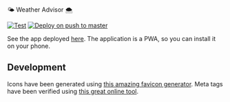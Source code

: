 🌤️ Weather Advisor 🌨

[![Test](https://github.com/petr7555/pv278-weather-advisor/actions/workflows/test.yml/badge.svg)](https://github.com/petr7555/pv278-weather-advisor/actions/workflows/test.yml)
[![Deploy on push to master](https://github.com/petr7555/pv278-weather-advisor/actions/workflows/deploy_master.yml/badge.svg)](https://github.com/petr7555/pv278-weather-advisor/actions/workflows/deploy_master.yml)

See the app deployed [here](http://pv278-weather-advisor.surge.sh/).
The application is a PWA, so you can install it on your phone.

## Development
Icons have been generated using [this amazing favicon generator](https://realfavicongenerator.net/).
Meta tags have been verified using [this great online tool](https://metatags.io/).
